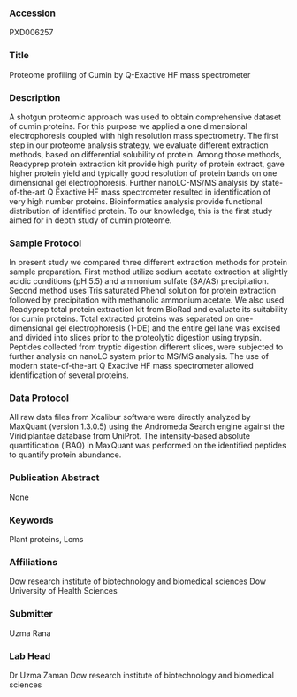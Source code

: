 ### Accession
PXD006257

### Title
Proteome profiling of Cumin by Q-Exactive HF mass spectrometer

### Description
A shotgun proteomic approach was used to obtain comprehensive dataset of cumin proteins. For this purpose we applied a one dimensional electrophoresis coupled with high resolution mass spectrometry. The first step in our proteome analysis strategy, we evaluate different extraction methods, based on differential solubility of protein. Among those methods, Readyprep protein extraction kit provide high purity of protein extract, gave higher protein yield and typically good resolution of protein bands on one dimensional gel electrophoresis. Further nanoLC-MS/MS analysis by state-of-the-art Q Exactive HF mass spectrometer resulted in  identification of very high number proteins. Bioinformatics analysis provide functional distribution of  identified protein. To our knowledge, this is the first study aimed for in depth study of cumin proteome.

### Sample Protocol
In present study we compared three different extraction methods for protein sample preparation. First method utilize sodium acetate extraction at slightly acidic conditions (pH 5.5) and ammonium sulfate (SA/AS) precipitation. Second method uses Tris saturated Phenol solution for protein extraction followed by precipitation with methanolic ammonium acetate. We also used Readyprep total protein extraction kit from BioRad and evaluate its suitability for cumin proteins. Total extracted proteins was separated on one-dimensional gel electrophoresis (1-DE) and the entire gel lane was excised and divided into slices prior to the proteolytic digestion using trypsin. Peptides collected from tryptic digestion different slices, were subjected to further analysis on nanoLC system prior to MS/MS analysis. The use of modern state-of-the-art Q Exactive HF mass spectrometer allowed identification of several proteins.

### Data Protocol
All raw data files from Xcalibur software were directly analyzed by MaxQuant (version 1.3.0.5) using the Andromeda Search engine against the Viridiplantae database from UniProt. The intensity-based absolute quantification (iBAQ) in MaxQuant was performed on the identified peptides to quantify protein abundance.

### Publication Abstract
None

### Keywords
Plant proteins, Lcms

### Affiliations
Dow research institute of biotechnology and biomedical sciences
Dow University of Health Sciences

### Submitter
Uzma Rana

### Lab Head
Dr Uzma Zaman
Dow research institute of biotechnology and biomedical sciences


